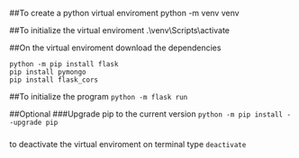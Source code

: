 ##To create a python virtual enviroment
python -m venv venv 

##To initialize the virtual enviroment
.\venv\Scripts\activate

##On the virtual enviroment download the dependencies
```
python -m pip install flask
pip install pymongo
pip install flask_cors
```

##To initialize the program
`python -m flask run`

##Optional
###Upgrade pip to the current version
`python -m pip install --upgrade pip`

###
to deactivate the virtual enviroment on terminal type `deactivate`
